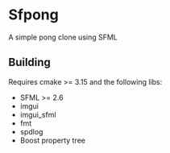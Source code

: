 Sfpong
======

A simple pong clone using SFML

## Building

Requires cmake >= 3.15 and the following libs:
- SFML >= 2.6
- imgui
- imgui_sfml
- fmt
- spdlog
- Boost property tree
